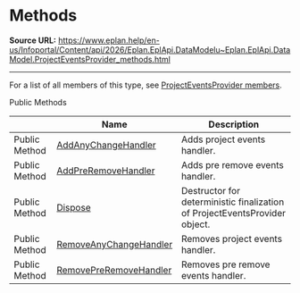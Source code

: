 # Methods

**Source URL:** https://www.eplan.help/en-us/Infoportal/Content/api/2026/Eplan.EplApi.DataModelu~Eplan.EplApi.DataModel.ProjectEventsProvider_methods.html

---

For a list of all members of this type, see [ProjectEventsProvider members](Eplan.EplApi.DataModelu~Eplan.EplApi.DataModel.ProjectEventsProvider_members.html).

Public Methods

|  | Name | Description |
| --- | --- | --- |
| Public Method | [AddAnyChangeHandler](Eplan.EplApi.DataModelu~Eplan.EplApi.DataModel.ProjectEventsProvider~AddAnyChangeHandler.html) | Adds project events handler. |
| Public Method | [AddPreRemoveHandler](Eplan.EplApi.DataModelu~Eplan.EplApi.DataModel.ProjectEventsProvider~AddPreRemoveHandler.html) | Adds pre remove events handler. |
| Public Method | [Dispose](Eplan.EplApi.DataModelu~Eplan.EplApi.DataModel.ProjectEventsProvider~Dispose().html) | Destructor for deterministic finalization of ProjectEventsProvider object. |
| Public Method | [RemoveAnyChangeHandler](Eplan.EplApi.DataModelu~Eplan.EplApi.DataModel.ProjectEventsProvider~RemoveAnyChangeHandler.html) | Removes project events handler. |
| Public Method | [RemovePreRemoveHandler](Eplan.EplApi.DataModelu~Eplan.EplApi.DataModel.ProjectEventsProvider~RemovePreRemoveHandler.html) | Removes pre remove events handler. |


